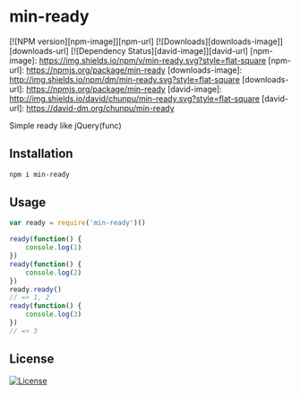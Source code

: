 min-ready
===

[![NPM version][npm-image]][npm-url]
[![Downloads][downloads-image]][downloads-url]
[![Dependency Status][david-image]][david-url]
[npm-image]: https://img.shields.io/npm/v/min-ready.svg?style=flat-square
[npm-url]: https://npmjs.org/package/min-ready
[downloads-image]: http://img.shields.io/npm/dm/min-ready.svg?style=flat-square
[downloads-url]: https://npmjs.org/package/min-ready
[david-image]: http://img.shields.io/david/chunpu/min-ready.svg?style=flat-square
[david-url]: https://david-dm.org/chunpu/min-ready


Simple ready like jQuery(func)

Installation
---

```sh
npm i min-ready
```

Usage
---

```js
var ready = require('min-ready')()

ready(function() {
	console.log(1)
})
ready(function() {
	console.log(2)
})
ready.ready()
// => 1, 2
ready(function() {
	console.log(3)
})
// => 3
```

License
---

[![License][license-image]][license-url]

[license-image]: http://img.shields.io/npm/l/min-ready.svg?style=flat-square
[license-url]: #
